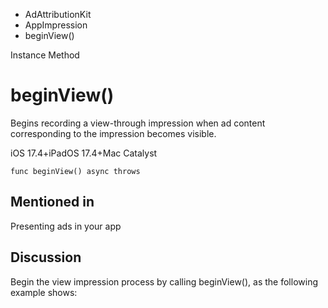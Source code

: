 

- AdAttributionKit
- AppImpression
-  beginView() 

Instance Method

# beginView()

Begins recording a view-through impression when ad content corresponding to the impression becomes visible.

iOS 17.4+iPadOS 17.4+Mac Catalyst

``` source
func beginView() async throws
```

## Mentioned in 

Presenting ads in your app

## Discussion

Begin the view impression process by calling beginView(), as the following example shows:

```
```

